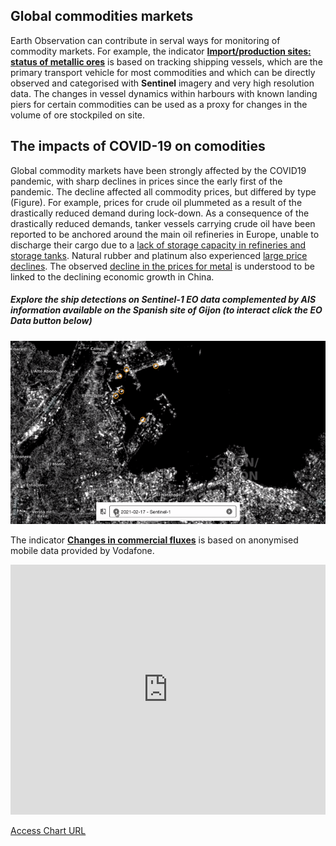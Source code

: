 ##  Global commodities markets

Earth Observation can contribute in serval ways for monitoring of commodity markets. For example, the indicator [**Import/production sites: status of metallic ores**](https://race.esa.int/?country=ES&indicator=E1_S2&poi=ES7-E1_S2) is based on tracking shipping vessels, which are the primary transport vehicle for most commodities and which can be directly observed and categorised with **Sentinel** imagery and very high resolution data. The changes in vessel dynamics within harbours with known landing piers for certain commodities can be  used as a proxy for changes in the volume of ore stockpiled on site.


## The impacts of COVID-19 on comodities
Global commodity markets have been strongly affected by the COVID19 pandemic, with sharp declines in prices since the early first of the pandemic. The decline affected all commodity prices, but differed by type (Figure). For example, prices for crude oil plummeted as a result of the drastically reduced demand during lock-down. As a consequence of the drastically reduced demands, tanker vessels carrying crude oil have been reported to be anchored around the main oil refineries in Europe, unable to discharge their cargo due to a [lack of storage capacity in refineries and storage tanks](https://www.reuters.com/article/global-oil-europe-tanker/tankers-pile-up-off-europes-coast-as-onshore-storage-sites-hit-limit-idUSL5N2C32X0). Natural rubber and platinum also experienced [large price declines](https://openknowledge.worldbank.org/bitstream/handle/10986/33624/CMO-April-2020.pdf). The observed [decline in the prices for metal](https://www.worldbank.org/en/news/feature/2020/04/23/coronavirus-shakes-commodity-markets) is understood to be linked to the declining economic growth in China. 



##### Explore the ship detections on Sentinel-1 EO data complemented by AIS information available on the Spanish site of Gijon (to interact click the EO Data button below)

![](https://raw.githubusercontent.com/eurodatacube/eodash-assets/main/collections/E1_S2_shipment_metallic_ores/E1.gif)

The indicator [**Changes in commercial fluxes**](https://race.esa.int/?country=ES&indicator=E13n&poi=ES7-E13n) is based on anonymised mobile data provided by Vodafone. 

<iframe title="Prices for almost all commodities have fallen since the start of the year" aria-label="chart" id="datawrapper-chart-PNmee" src="https://datawrapper.dwcdn.net/PNmee/3/" scrolling="no" frameborder="0" style="width: 0; min-width: 100% !important; border: none;" height="400"></iframe>

[Access Chart URL](https://datawrapper.dwcdn.net/PNmee/3/)

